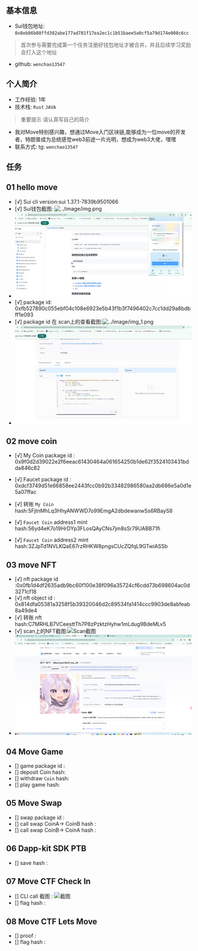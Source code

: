 ## 基本信息
- Sui钱包地址: `0x8eb86b88ffd302abe177ad781f17ea2ec1c1b51baee5a0cf5a79d174e008c6cc`
> 首次参与需要完成第一个任务注册好钱包地址才被合并，并且后续学习奖励会打入这个地址
- github: `wenchao13547`

## 个人简介
- 工作经验: 1年
- 技术栈: `Rust` `JAVA`
> 重要提示 请认真写自己的简介
- 我对Move特别感兴趣，想通过Move入门区块链,能够成为一位move的开发者，特朗普成为总统感觉web3前途一片光明，想成为web3大佬，嘿嘿
- 联系方式: tg: `wenchao13547` 

## 任务

##   01 hello move  
- [√] Sui cli version:sui 1.37.1-7839b9501066
- [√] Sui钱包截图: ![../image/img.png](./images/你的)
- ![img.png](image%2Fimg.png)
- [√] package id: 0xfb527890c055ebf04c108e6923e5b43f1b3f7496402c7cc1dd29a8bdbff1e093
- [√] package id 在 scan上的查看截图:![../image/img_1.png](./images/你的图片地址)
- ![img_1.png](image%2Fimg_1.png)

##   02 move coin
- [√] My Coin package id : 0x9f0d2d39022e2f6eeac61430464a061654250b1de62f3524103431bdda846c82
- [√] Faucet package id : 0xdcf3749d51e66858ee2443fcc0b92b33482986580aa2db686e5a0d1e5a07ffac
- [√] 转账 `My Coin` hash:5FjtnMhLq3HhyANWWD7o99EmgA2dbdewanwSs6RBayS8
- [√] `Faucet Coin` address1 mint hash:56yd4eK7o19HrDYp3FLosQAyCNs7jm8sSr79UABB71fi

- [√] `Faucet Coin` address2 mint hash:3ZJpTd1NVLKQaE67rzRHKW8pngsCUcZQfqL9GTwiASSb

##   03 move NFT
- [√] nft package id :0x0fb1d4df2635adb9bc60f100e38f096a35724cf6cdd73b698604ac0d3271cf18
- [√] nft object id : 0x814dfa05381a3258f5b39320046d2c89534fa1414ccc9903de8abfeab8a49de4
- [√] 转账 nft  hash:C7MRHLB7VCeesttTh7P8zPzktzHyhw1mLdug9BdeMLv5
- [√] scan上的NFT截图:![Scan截图](./images/你的图片地址)
- ![img_3.png](img_3.png)
##   04 Move Game
- [] game package id :
- [] deposit Coin hash:
- [] withdraw `Coin` hash:
- [] play game hash:

##   05 Move Swap
- [] swap package id :
- [] call swap CoinA-> CoinB  hash :
- [] call swap CoinB-> CoinA  hash :

##   06 Dapp-kit SDK PTB
- [] save hash :

##   07 Move CTF Check In
- [] CLI call 截图 : ![截图](./images/你的图片地址)
- [] flag hash :

##   08 Move CTF Lets Move
- [] proof : 
- [] flag hash :
